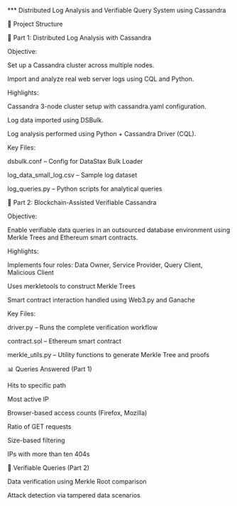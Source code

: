 *** Distributed Log Analysis and Verifiable Query System using Cassandra

📆 Project Structure

📁 Part 1: Distributed Log Analysis with Cassandra

Objective:

Set up a Cassandra cluster across multiple nodes.

Import and analyze real web server logs using CQL and Python.

Highlights:

Cassandra 3-node cluster setup with cassandra.yaml configuration.

Log data imported using DSBulk.

Log analysis performed using Python + Cassandra Driver (CQL).

Key Files:

dsbulk.conf – Config for DataStax Bulk Loader

log_data_small_log.csv – Sample log dataset

log_queries.py – Python scripts for analytical queries

📁 Part 2: Blockchain-Assisted Verifiable Cassandra

Objective:

Enable verifiable data queries in an outsourced database environment using Merkle Trees and Ethereum smart contracts.

Highlights:

Implements four roles: Data Owner, Service Provider, Query Client, Malicious Client

Uses merkletools to construct Merkle Trees

Smart contract interaction handled using Web3.py and Ganache

Key Files:

driver.py – Runs the complete verification workflow

contract.sol – Ethereum smart contract

merkle_utils.py – Utility functions to generate Merkle Tree and proofs

📊 Queries Answered (Part 1)

Hits to specific path

Most active IP

Browser-based access counts (Firefox, Mozilla)

Ratio of GET requests

Size-based filtering

IPs with more than ten 404s

🔐 Verifiable Queries (Part 2)

Data verification using Merkle Root comparison

Attack detection via tampered data scenarios

